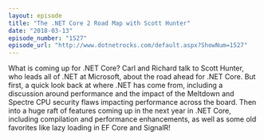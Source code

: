 ```yaml
---
layout: episode
title: "The .NET Core 2 Road Map with Scott Hunter"
date: "2018-03-13"
episode_number: "1527"
episode_url: "http://www.dotnetrocks.com/default.aspx?ShowNum=1527"
---
```


What is coming up for .NET Core? Carl and Richard talk to Scott Hunter, who leads all of .NET at Microsoft, about the road ahead for .NET Core. But first, a quick look back at where .NET has come from, including a discussion around performance and the impact of the Meltdown and Spectre CPU security flaws impacting performance across the board. Then into a huge raft of features coming up in the next year in .NET Core, including compilation and performance enhancements, as well as some old favorites like lazy loading in EF Core and SignalR!
